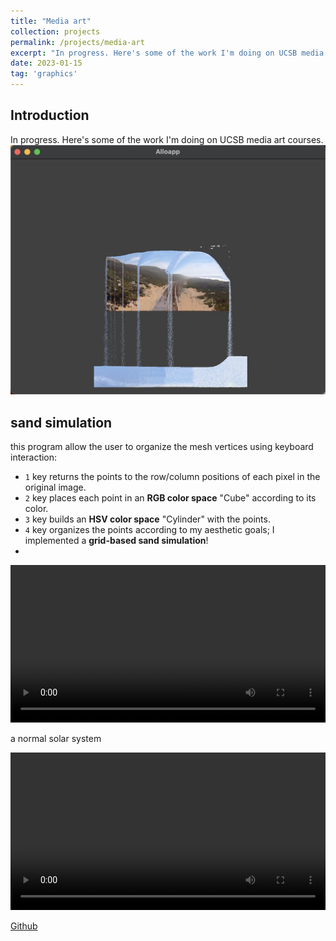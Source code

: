 ```yaml
---
title: "Media art"
collection: projects
permalink: /projects/media-art
excerpt: "In progress. Here's some of the work I'm doing on UCSB media art courses. <br/><img src='/images/sand1.jpg'>"
date: 2023-01-15
tag: 'graphics'
---
```

## Introduction
In progress. Here's some of the work I'm doing on UCSB media art courses. <br/><img src='/images/sand1.jpg'>

## sand simulation
this program allow the user to organize the mesh vertices using keyboard interaction:
- `1` key returns the points to the row/column positions of each pixel in the original image.
- `2` key places each point in an **RGB color space** "Cube" according to its color.
- `3` key builds an **HSV color space** "Cylinder" with the points.
- `4` key organizes the points according to my aesthetic goals; I implemented a **grid-based sand simulation**!  
- 
<video width="100%" height="auto" controls>
    <source src="https://user-images.githubusercontent.com/72654824/212613269-d50daa3a-6753-4c8d-ac52-f4925f323c8b.mp4" type="video/mp4">
</video>

a normal solar system    

<video width="100%" height="auto" controls>
    <source src="https://user-images.githubusercontent.com/72654824/212613271-75de9dac-41a8-4051-be9e-16a968659f5f.mp4" type="video/mp4">
</video>

[Github](https://github.com/jinjinhe2001/MAT201B)